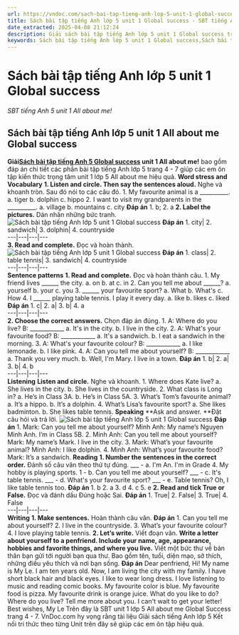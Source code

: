 ```yaml
---
url: https://vndoc.com/sach-bai-tap-tieng-anh-lop-5-unit-1-global-success-325675
title: Sách bài tập tiếng Anh lớp 5 unit 1 Global success - SBT tiếng Anh 5 unit 1 All about me! - VnDoc.com
date_extracted: 2025-04-08 21:12:24
description: Giải sách bài tập tiếng Anh lớp 5 unit 1 Global success trang 4 hướng dẫn soạn bài tập SBT unit 1 lớp 5 All about me! giúp các em chuẩn bị bài tập hiệu quả.
keywords: Sách bài tập tiếng Anh lớp 5 unit 1 Global success,Sách bài tập tiếng Anh 5 unit 1 Global success,Sách bài tập tiếng Anh 5 unit 1 all about me,Sbt tiếng Anh 5 unit 1 all about me,SBT tiếng Anh 5 unit 1 all about me trang 4,sách bài tập tiếng anh lớp 5 unit 1 trang 4,sách bài tập tiếng anh lớp 5 global success unit 1,sách bài tập tiếng anh 5 global success unit 1,Sách bài tập Tiếng Anh lớp 5 Unit 1 All about me
---
```


# Sách bài tập tiếng Anh lớp 5 unit 1 Global success
 _SBT tiếng Anh 5 unit 1 All about me\!_
## Sách bài tập tiếng Anh lớp 5 unit 1 All about me Global success
**Giải[Sách bài tập tiếng Anh 5 Global success](<https://vndoc.com/sach-bai-tap-tieng-anh-lop-5-global-success>) unit 1 All about me\!** bao gồm đáp án chi tiết các phần bài tập tiếng Anh lớp 5 trang 4 - 7 giúp các em ôn tập kiến thức trọng tâm unit 1 lớp 5 All about me hiệu quả.
**Word stress and Vocabulary**
**1\. Listen and circle. Then say the sentences aloud.** Nghe và khoanh tròn. Sau đó nói to các câu đó.
1\. My favourite animal is a \_\_\_\_\_\_\_\_\_\_.
a. tiger b. dolphin c. hippo
2\. I want to visit my grandparents in the \_\_\_\_\_\_\_\_\_\_.
a. village b. mountains c. city
**Đáp án**
1\. b; 2. a
**2\. Label the pictures.** Dán nhãn những bức tranh.
![Sách bài tập tiếng Anh lớp 5 unit 1 Global success](https://i.vdoc.vn/data/image/2024/08/02/sach-bai-tap-tieng-anh-lop-5-unit-1-global-success-1.png)
**Đáp án**
1\. city| 2\. sandwich| 3\. dolphin| 4\. countryside  
---|---|---|---  
**3\. Read and complete.** Đọc và hoàn thành. 
![Sách bài tập tiếng Anh lớp 5 unit 1 Global success](https://i.vdoc.vn/data/image/2024/08/02/sach-bai-tap-tieng-anh-lop-5-unit-1-global-success-2.png)
**Đáp án**
1\. class| 2\. table tennis| 3\. sandwich| 4\. countryside  
---|---|---|---  
**Sentence patterns**
**1\. Read and complete.** Đọc và hoàn thành câu.
1\. My friend lives \_\_\_\_\_\_ the city.
a. on
b. at
c. in
2\. Can you tell me about \_\_\_\_\_\_?
a. yourself
b. your
c. you
3\. \_\_\_\_\_\_ your favourite sport?
a. What
b. What's
c. How
4\. I \_\_\_\_\_\_ playing table tennis. I play it every day.
a. like
b. likes
c. liked
**Đáp án**
1\. c| 2\. a| 3\. b| 4\. a  
---|---|---|---  
**2\. Choose the correct answers.** Chọn đáp án đúng.
1\. A: Where do you live? B: \_\_\_\_\_\_\_\_\_\_\_\_
a. It's in the city.
b. I live in the city.
2\. A: What's your favourite food? B: \_\_\_\_\_\_\_\_\_\_\_\_
a. It's a sandwich.
b. I eat a sandwich in the morning.
3\. A: What's your favourite colour? B: \_\_\_\_\_\_\_\_\_\_\_\_
a. I like lemonade.
b. I like pink.
4\. A: Can you tell me about yourself? B: \_\_\_\_\_\_\_\_\_\_\_\_
a. Thank you very much.
b. Well, I'm Mary. I live in a town.
**Đáp án**
1\. b| 2\. a| 3\. b| 4\. b  
---|---|---|---  
**Listening**
**Listen and circle.** Nghe và khoanh.
1\. Where does Kate live?
a. She lives in the city.
b. She lives in the countryside.
2\. What class is Long in?
a. He’s in Class 3A.
b. He’s in Class 5A.
3\. What’s Tom’s favourite animal?
a. It’s a hippo.
b. It’s a dolphin.
4\. What’s Lisa’s favourite sport?
a. She likes badminton.
b. She likes table tennis.
**Speaking**
**Ask and answer. **Đặt câu hỏi và trả lời.
![Sách bài tập tiếng Anh lớp 5 unit 1 Global success](https://i.vdoc.vn/data/image/2024/08/02/sach-bai-tap-tieng-anh-lop-5-unit-1-global-success-3.png)
**Đáp án**
1\. Mark: Can you tell me about yourself?
Minh Anh: My name’s Nguyen Minh Anh. I’m in Class 5B.
2\. Minh Anh: Can you tell me about yourself?
Mark: My name’s Mark. I live in the city.
3\. Mark: What’s your favourite animal?
Minh Anh: I like dolphin.
4\. Minh Anh: What’s your favourite food?
Mark: It’s a sandwich.
**Reading**
**1\. Number the sentences in the correct order.** Đánh số câu văn theo thứ tự đúng.
\_\_\_ - a. I'm An. I'm in Grade 4. My hobby is playing sports.
1 - b. Can you tell me about yourself?
\_\_\_ - c. It's table tennis.
\_\_\_ - d. What's your favourite sport?
\_\_\_ - e. Table tennis? Oh, I like table tennis too.
**Đáp án**
1\. b
2\. a
3\. d
4\. c
5\. e
**2\. Read and tick True or False.** Đọc và đánh dấu Đúng hoặc Sai.
**Đáp án**
1\. True| 2\. False| 3\. True| 4\. False  
---|---|---|---  
**Writing**
**1\. Make sentences.** Hoàn thành câu văn.
**Đáp án**
1\. Can you tell me about yourself?
2\. I live in the countryside.
3\. What’s your favourite colour?
4\. I love playing table tennis.
**2\. Let’s write.** Viết đoạn văn.
**Write a letter about yourself to a penfriend. Include your name, age, appearance, hobbies and favorite things, and where you live.** Viết một bức thư về bản thân bạn gửi tới người bạn qua thư. Bao gồm tên, tuổi, diện mạo, sở thích, những điều yêu thích và nơi bạn sống.
**Đáp án**
Dear penfriend,
Hi\! My name is My Le. I am ten years old. Now, I am living the city with my family.
I have short black hair and black eyes. I like to wear long dress.
I love listening to music and reading comic books. My favourite color is blue. My favourite food is pizza. My favourite drink is orange juice.
What do you like to do? Where do you live? Tell me more about you. I can't wait to get your letter\!
Best wishes,
My Le
Trên đây là SBT unit 1 lớp 5 All about me Global Success trang 4 - 7. VnDoc.com hy vọng rằng tài liệu Giải sách tiếng Anh lớp 5 Kết nối tri thức theo từng Unit trên đây sẽ giúp các em ôn tập hiệu quả.
